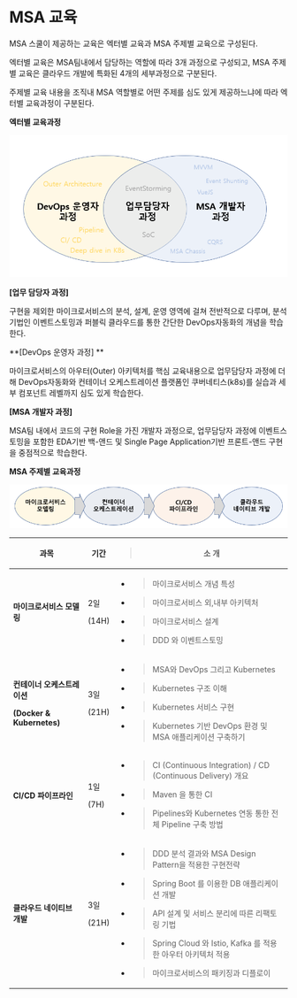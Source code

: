 # MSA 교육

MSA 스쿨이 제공하는 교육은 엑터별 교육과 MSA 주제별 교육으로 구성된다.

엑터별 교육은 MSA팀내에서 담당하는 역할에 따라 3개 과정으로 구성되고, MSA 주제별 교육은 클라우드 개발에 특화된 4개의
세부과정으로 구분된다.

주제별 교육 내용을 조직내 MSA 역할별로 어떤 주제를 심도 있게 제공하느냐에 따라 엑터별 교육과정이 구분된다.

**엑터별 교육과정**

![](/img/05_Community/02/image129.png)

**\[업무 담당자 과정\]**

구현을 제외한 마이크로서비스의 분석, 설계, 운영 영역에 걸쳐 전반적으로 다루며, 분석 기법인 이벤트스토밍과 퍼블릭 클라우드를
통한 간단한 DevOps자동화의 개념을 학습한다.

**\[DevOps 운영자 과정\] **

마이크로서비스의 아우터(Outer) 아키텍처를 핵심 교육내용으로 업무담당자 과정에 더해 DevOps자동화와 컨테이너 오케스트레이션
플랫폼인 쿠버네티스(k8s)를 실습과 세부 컴포넌트 레벨까지 심도 있게 학습한다.

**\[MSA 개발자 과정\]**

MSA팀 내에서 코드의 구현 Role을 가진 개발자 과정으로, 업무담당자 과정에 이벤트스토밍을 포함한 EDA기반 백-앤드 및
Single Page Application기반 프론트-앤드 구현을 중점적으로 학습한다.

**MSA 주제별 교육과정**

![](/img/05_Community/02/image130.png)

<table>
<thead>
<tr class="header">
<th><strong>과목</strong></th>
<th><strong>기간</strong></th>
<th><blockquote>
<p><strong>소 개</strong></p>
</blockquote></th>
</tr>
</thead>
<tbody>
<tr class="odd">
<td><strong>마이크로서비스 모델링</strong></td>
<td><p>2일</p>
<p>(14H)</p></td>
<td><ul>
<li><blockquote>
<p>마이크로서비스 개념 특성</p>
</blockquote></li>
<li><blockquote>
<p>마이크로서비스 외,내부 아키텍처</p>
</blockquote></li>
<li><blockquote>
<p>마이크로서비스 설계</p>
</blockquote></li>
<li><blockquote>
<p>DDD 와 이벤트스토밍</p>
</blockquote></li>
</ul></td>
</tr>
<tr class="even">
<td><p><strong>컨테이너 오케스트레이션</strong></p>
<p><strong>(Docker &amp; Kubernetes)</strong></p></td>
<td><p>3일</p>
<p>(21H)</p></td>
<td><ul>
<li><blockquote>
<p>MSA와 DevOps 그리고 Kubernetes</p>
</blockquote></li>
<li><blockquote>
<p>Kubernetes 구조 이해</p>
</blockquote></li>
<li><blockquote>
<p>Kubernetes 서비스 구현</p>
</blockquote></li>
<li><blockquote>
<p>Kubernetes 기반 DevOps 환경 및 MSA 애플리케이션 구축하기</p>
</blockquote></li>
</ul></td>
</tr>
<tr class="odd">
<td><strong>CI/CD 파이프라인</strong></td>
<td><p>1일</p>
<p>(7H)</p></td>
<td><ul>
<li><blockquote>
<p>CI (Continuous Integration) / CD (Continuous Delivery) 개요</p>
</blockquote></li>
<li><blockquote>
<p>Maven 을 통한 CI</p>
</blockquote></li>
<li><blockquote>
<p>Pipelines와 Kubernetes 연동 통한 전체 Pipeline 구축 방법</p>
</blockquote></li>
</ul></td>
</tr>
<tr class="even">
<td><strong>클라우드 네이티브 개발</strong></td>
<td><p>3일</p>
<p>(21H)</p></td>
<td><ul>
<li><blockquote>
<p>DDD 분석 결과와 MSA Design Pattern을 적용한 구현전략</p>
</blockquote></li>
<li><blockquote>
<p>Spring Boot 를 이용한 DB 애플리케이션 개발</p>
</blockquote></li>
<li><blockquote>
<p>API 설계 및 서비스 분리에 따른 리팩토링 기법</p>
</blockquote></li>
<li><blockquote>
<p>Spring Cloud 와 Istio, Kafka 를 적용한 아우터 아키텍처 적용</p>
</blockquote></li>
<li><blockquote>
<p>마이크로서비스의 패키징과 디플로이</p>
</blockquote></li>
</ul></td>
</tr>
</tbody>
</table>